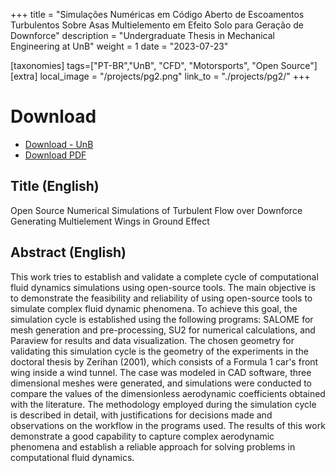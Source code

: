 +++
title = "Simulações Numéricas em Código Aberto de Escoamentos Turbulentos Sobre Asas Multielemento em Efeito Solo para Geração de Downforce"
description = "Undergraduate Thesis in Mechanical Engineering at UnB"
weight = 1
date = "2023-07-23"

[taxonomies]
tags=["PT-BR","UnB", "CFD", "Motorsports", "Open Source"]
[extra]
local_image = "/projects/pg2.png"
link_to = "./projects/pg2/"
+++

# Download
- [Download - UnB](https://bdm.unb.br/handle/10483/38713)
- <a href="./projects/pg2/PG2_Matheus_Vidal_170078663.pdf" download="PG2_Matheus_Vidal_170078663.pdf">Download PDF</a>

## Title (English)
Open Source Numerical Simulations of Turbulent Flow over Downforce Generating Multielement Wings in Ground Effect 

## Abstract (English)
This work tries to establish and validate a complete cycle of computational fluid dynamics simulations using open-source tools. The main objective is to demonstrate the feasibility and reliability of using open-source tools to simulate complex fluid dynamic phenomena. To achieve this goal, the simulation cycle is established using the following programs: SALOME for mesh generation and pre-processing, SU2 for numerical calculations, and Paraview for results and data visualization. The chosen geometry for validating this simulation cycle is the geometry of the experiments in the doctoral thesis by Zerihan (2001), which consists of a Formula 1 car's front wing inside a wind tunnel. The case was modeled in CAD software, three dimensional meshes were generated, and simulations were conducted to compare the values of the dimensionless aerodynamic coefficients obtained with the literature. The methodology employed during the simulation cycle is described in detail, with justifications for decisions made and observations on the workflow in the programs used. The results of this work demonstrate a good capability to capture complex aerodynamic phenomena and establish a reliable approach for solving problems in computational fluid dynamics.




